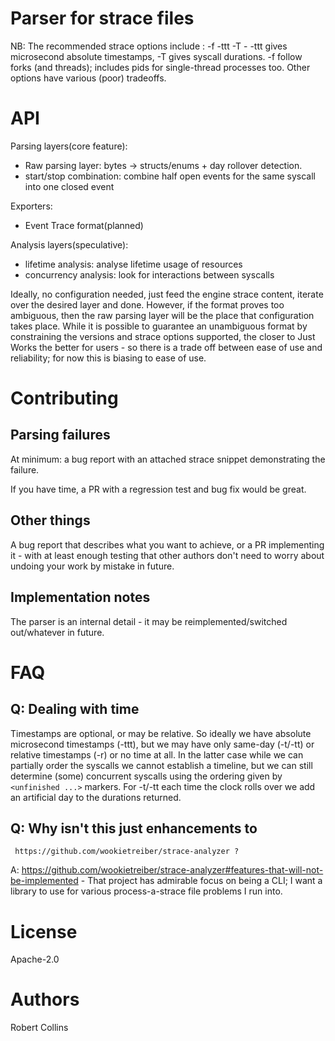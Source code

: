 # Parser for strace files

NB: The recommended strace options include : -f -ttt -T -
  -ttt gives microsecond absolute timestamps,
  -T gives syscall durations.
  -f follow forks (and threads); includes pids for single-thread processes too.
Other options have various (poor) tradeoffs.

# API

Parsing layers(core feature):
* Raw parsing layer: bytes -> structs/enums + day rollover detection.
* start/stop combination: combine half open events for the same syscall into one
  closed event

Exporters:
* Event Trace format(planned)

Analysis layers(speculative):
* lifetime analysis: analyse lifetime usage of resources
* concurrency analysis: look for interactions between syscalls

Ideally, no configuration needed, just feed the engine strace content, iterate
over the desired layer and done. However, if the format proves too ambiguous,
then the raw parsing layer will be the place that configuration takes place.
While it is possible to guarantee an unambiguous format by constraining the
versions and strace options supported, the closer to Just Works the better for
users - so there is a trade off between ease of use and reliability; for now
this is biasing to ease of use.

# Contributing

## Parsing failures

At minimum: a bug report with an attached strace snippet demonstrating the
failure.

If you have time, a PR with a regression test and bug fix would be great.

## Other things

A bug report that describes what you want to achieve, or a PR implementing it -
with at least enough testing that other authors don't need to worry about
undoing your work by mistake in future.

## Implementation notes

The parser is an internal detail - it may be reimplemented/switched out/whatever
in future.

# FAQ

## Q: Dealing with time

Timestamps are optional, or may be relative. So ideally we have absolute microsecond
timestamps (-ttt), but we may have only same-day (-t/-tt) or relative timestamps (-r)
or no time at all. In the
latter case while we can partially order the syscalls we cannot establish a
timeline, but we can still determine (some) concurrent syscalls using the ordering
given by `<unfinished ...>` markers.
For -t/-tt each time the clock rolls over we add an artificial day to the
durations returned.


## Q: Why isn't this just enhancements to
     https://github.com/wookietreiber/strace-analyzer ?
  A: https://github.com/wookietreiber/strace-analyzer#features-that-will-not-be-implemented
     - That project has admirable focus on being a CLI; I want a library to use
     for various process-a-strace file problems I run into.

# License

Apache-2.0

# Authors

Robert Collins